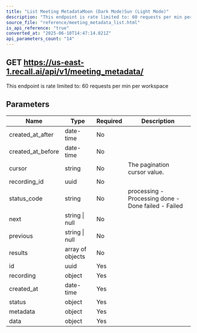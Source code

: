 ```yaml
---
title: "List Meeting MetadataMoon (Dark Mode)Sun (Light Mode)"
description: "This endpoint is rate limited to: 60 requests per min per workspace"
source_file: "reference/meeting_metadata_list.html"
is_api_reference: "true"
converted_at: "2025-06-10T14:47:14.021Z"
api_parameters_count: "14"
---
```

## GET https://us-east-1.recall.ai/api/v1/meeting_metadata/

This endpoint is rate limited to: 60 requests per min per workspace

## Parameters

| Name | Type | Required | Description |
| --- | --- | --- | --- |
| created_at_after | date-time | No |  |
| created_at_before | date-time | No |  |
| cursor | string | No | The pagination cursor value. |
| recording_id | uuid | No |  |
| status_code | string | No | processing - Processing done - Done failed - Failed |
| next | string \| null | No |  |
| previous | string \| null | No |  |
| results | array of objects | No |  |
| id | uuid | Yes |  |
| recording | object | Yes |  |
| created_at | date-time | Yes |  |
| status | object | Yes |  |
| metadata | object | Yes |  |
| data | object | Yes |  |
